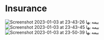 # Insurance
![Screenshot 2023-01-03 at 23-43-26 بیمه بها](https://user-images.githubusercontent.com/96956110/210435944-0905e912-3a58-44ce-adcf-d09813745fe6.png)
![Screenshot 2023-01-03 at 23-43-45 بیمه بها](https://user-images.githubusercontent.com/96956110/210435985-52b30ce4-900a-44c8-be95-4a75d537c924.png)
![Screenshot 2023-01-03 at 23-50-39 بیمه بها](https://user-images.githubusercontent.com/96956110/210436020-943f7ea4-fbee-4023-ae09-605ca7e045b1.png)
